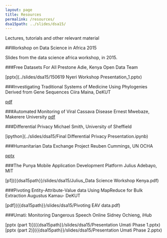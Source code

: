 ```yaml
---
layout: page
title: Resources
permalink: /resources/
dsa15path: ../slides/dsa15/
---
```


Lectures, tutorials and other relevant material

##Workshop on Data Science in Africa 2015

Slides from the data science africa workshop, in 2015.

###Free Datasets For All
Prestone Adie, Kenya Open Data Team 

[pptx](../slides/dsa15/150619 Nyeri Workshop Presentation_1.pptx)

###Investigating Traditional Systems of Medicine Using Phylogenies Derived from Gene Sequences
Ciira Maina, DeKUT

[pdf](../slides/dsa15/Ciira_TraditionalMedicine.pdf)

###Automated Monitoring of Viral Cassava Disease
Ernest Mwebaze, Makerere University
[pdf](../slides/dsa15/DeKUT-DataScience-Workshop-Ernest-2015.pdf)

###Differential Privacy
Michael Smith, University of Sheffield

[ipython](../slides/dsa15/Final Differential Privacy Presentation.ipynb)

###Humanitarian Data Exchange Project
Reuben Cummings, UN OCHA

[pptx](../slides/dsa15/HDX_DeKUT_presentation.pptx)

###The Punya Mobile Application Development Platform
Julius Adebayo, MIT

[p1]({{dsa15path}}/slides/dsa15/Julius_Data Science Workshop Kenya.pdf)

###Pivoting Entity-Attribute-Value data Using MapReduce for Bulk Extraction
Augustus Kamau- DeKUT

[pdf]({{dsa15path}}/slides/dsa15/Pivoting EAV data.pdf)

###Umati: Monitoring Dangerous Speech Online
Sidney Ochieng, iHub 

[pptx (part 1)]({{dsa15path}}/slides/dsa15/Presentation Umati Phase 1.pptx)
[pptx (part 2)]({{dsa15path}}/slides/dsa15/Presentation Umati Phase 2.pptx)

